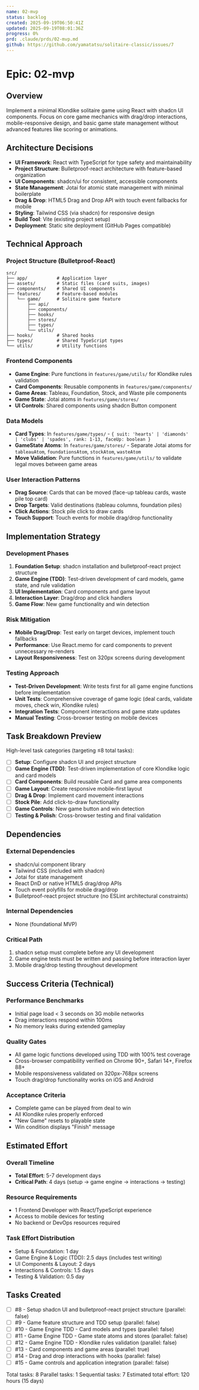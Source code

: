 ```yaml
---
name: 02-mvp
status: backlog
created: 2025-09-19T06:50:41Z
updated: 2025-09-19T08:01:36Z
progress: 0%
prd: .claude/prds/02-mvp.md
github: https://github.com/yamatatsu/solitaire-classic/issues/7
---
```


# Epic: 02-mvp

## Overview
Implement a minimal Klondike solitaire game using React with shadcn UI components. Focus on core game mechanics with drag/drop interactions, mobile-responsive design, and basic game state management without advanced features like scoring or animations.

## Architecture Decisions
- **UI Framework**: React with TypeScript for type safety and maintainability
- **Project Structure**: Bulletproof-react architecture with feature-based organization
- **UI Components**: shadcn/ui for consistent, accessible components
- **State Management**: Jotai for atomic state management with minimal boilerplate
- **Drag & Drop**: HTML5 Drag and Drop API with touch event fallbacks for mobile
- **Styling**: Tailwind CSS (via shadcn) for responsive design
- **Build Tool**: Vite (existing project setup)
- **Deployment**: Static site deployment (GitHub Pages compatible)

## Technical Approach

### Project Structure (Bulletproof-React)
```
src/
├── app/           # Application layer
├── assets/        # Static files (card suits, images)
├── components/    # Shared UI components
├── features/      # Feature-based modules
│   └── game/      # Solitaire game feature
│       ├── api/
│       ├── components/
│       ├── hooks/
│       ├── stores/
│       ├── types/
│       └── utils/
├── hooks/         # Shared hooks
├── types/         # Shared TypeScript types
└── utils/         # Utility functions
```

### Frontend Components
- **Game Engine**: Pure functions in `features/game/utils/` for Klondike rules validation
- **Card Components**: Reusable components in `features/game/components/`
- **Game Areas**: Tableau, Foundation, Stock, and Waste pile components
- **Game State**: Jotai atoms in `features/game/stores/`
- **UI Controls**: Shared components using shadcn Button component

### Data Models
- **Card Types**: In `features/game/types/` - `{ suit: 'hearts' | 'diamonds' | 'clubs' | 'spades', rank: 1-13, faceUp: boolean }`
- **GameState Atoms**: In `features/game/stores/` - Separate Jotai atoms for `tableauAtom`, `foundationsAtom`, `stockAtom`, `wasteAtom`
- **Move Validation**: Pure functions in `features/game/utils/` to validate legal moves between game areas

### User Interaction Patterns
- **Drag Source**: Cards that can be moved (face-up tableau cards, waste pile top card)
- **Drop Targets**: Valid destinations (tableau columns, foundation piles)
- **Click Actions**: Stock pile click to draw cards
- **Touch Support**: Touch events for mobile drag/drop functionality

## Implementation Strategy

### Development Phases
1. **Foundation Setup**: shadcn installation and bulletproof-react project structure
2. **Game Engine (TDD)**: Test-driven development of card models, game state, and rule validation
3. **UI Implementation**: Card components and game layout
4. **Interaction Layer**: Drag/drop and click handlers
5. **Game Flow**: New game functionality and win detection

### Risk Mitigation
- **Mobile Drag/Drop**: Test early on target devices, implement touch fallbacks
- **Performance**: Use React.memo for card components to prevent unnecessary re-renders
- **Layout Responsiveness**: Test on 320px screens during development

### Testing Approach
- **Test-Driven Development**: Write tests first for all game engine functions before implementation
- **Unit Tests**: Comprehensive coverage of game logic (deal cards, validate moves, check win, Klondike rules)
- **Integration Tests**: Component interactions and game state updates
- **Manual Testing**: Cross-browser testing on mobile devices

## Task Breakdown Preview
High-level task categories (targeting ≤8 total tasks):
- [ ] **Setup**: Configure shadcn UI and project structure
- [ ] **Game Engine (TDD)**: Test-driven implementation of core Klondike logic and card models
- [ ] **Card Components**: Build reusable Card and game area components
- [ ] **Game Layout**: Create responsive mobile-first layout
- [ ] **Drag & Drop**: Implement card movement interactions
- [ ] **Stock Pile**: Add click-to-draw functionality
- [ ] **Game Controls**: New game button and win detection
- [ ] **Testing & Polish**: Cross-browser testing and final validation

## Dependencies

### External Dependencies
- shadcn/ui component library
- Tailwind CSS (included with shadcn)
- Jotai for state management
- React DnD or native HTML5 drag/drop APIs
- Touch event polyfills for mobile drag/drop
- Bulletproof-react project structure (no ESLint architectural constraints)

### Internal Dependencies
- None (foundational MVP)

### Critical Path
1. shadcn setup must complete before any UI development
2. Game engine tests must be written and passing before interaction layer
3. Mobile drag/drop testing throughout development

## Success Criteria (Technical)

### Performance Benchmarks
- Initial page load < 3 seconds on 3G mobile networks
- Drag interactions respond within 100ms
- No memory leaks during extended gameplay

### Quality Gates
- All game logic functions developed using TDD with 100% test coverage
- Cross-browser compatibility verified on Chrome 90+, Safari 14+, Firefox 88+
- Mobile responsiveness validated on 320px-768px screens
- Touch drag/drop functionality works on iOS and Android

### Acceptance Criteria
- Complete game can be played from deal to win
- All Klondike rules properly enforced
- "New Game" resets to playable state
- Win condition displays "Finish" message

## Estimated Effort

### Overall Timeline
- **Total Effort**: 5-7 development days
- **Critical Path**: 4 days (setup → game engine → interactions → testing)

### Resource Requirements
- 1 Frontend Developer with React/TypeScript experience
- Access to mobile devices for testing
- No backend or DevOps resources required

### Task Effort Distribution
- Setup & Foundation: 1 day
- Game Engine & Logic (TDD): 2.5 days (includes test writing)
- UI Components & Layout: 2 days
- Interactions & Controls: 1.5 days
- Testing & Validation: 0.5 day

## Tasks Created
- [ ] #8 - Setup shadcn UI and bulletproof-react project structure (parallel: false)
- [ ] #9 - Game feature structure and TDD setup (parallel: false)
- [ ] #10 - Game Engine TDD - Card models and types (parallel: false)
- [ ] #11 - Game Engine TDD - Game state atoms and stores (parallel: false)
- [ ] #12 - Game Engine TDD - Klondike rules validation (parallel: false)
- [ ] #13 - Card components and game areas (parallel: true)
- [ ] #14 - Drag and drop interactions with hooks (parallel: false)
- [ ] #15 - Game controls and application integration (parallel: false)

Total tasks: 8
Parallel tasks: 1
Sequential tasks: 7
Estimated total effort: 120 hours (15 days)
